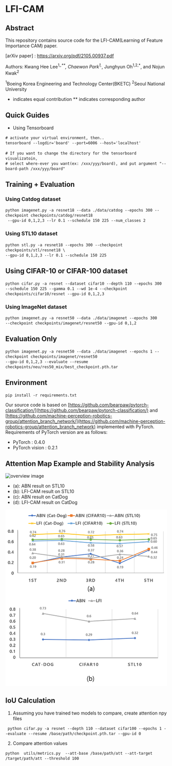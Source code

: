 # LFI-CAM

## Abstract

This repository contains source code for the LFI-CAM(Learning of Feature Importance CAM) paper.

[arXiv paper] : https://arxiv.org/pdf/2105.00937.pdf 

Authors: Kwang Hee Lee<sup>1,*,**</sup>, Chaewon Park<sup>1,*</sup>, Junghyun Oh<sup>1,2,*</sup>, and Nojun Kwak<sup>2</sup>

<sup>1</sup>Boeing Korea Engineering and Technology Center(BKETC)
<sup>2</sup>Seoul National University 
* indicates equal contribution
** indicates corresponding author

## Quick Guides
- Using Tensorboard
```
# activate your virtual environment, then..
tensorboard --logdir='board' --port=6006 --host='localhost'

# If you want to change the directory for the tensorboard visualizatoin,
# select where-ever you want(ex: /xxx/yyy/board), and put argument "--board-path /xxx/yyy/board"
```

## Training + Evaluation
### Using Catdog dataset
```
python imagenet.py -a resnet18 --data ./data/catdog --epochs 300 --checkpoint checkpoints/catdog/resnet18
 --gpu-id 0,1,2,3 --lr 0.1 --schedule 150 225 --num_classes 2
```

### Using STL10 dataset
```
python stl.py -a resnet18 --epochs 300 --checkpoint 
checkpoints/stl/resnet18 \
--gpu-id 0,1,2,3 --lr 0.1 --schedule 150 225
```

## Using CIFAR-10 or CIFAR-100 dataset
```
python cifar.py -a resnet --dataset cifar10 --depth 110 --epochs 300 
--schedule 150 225 --gamma 0.1 --wd 1e-4 --checkpoint checkpoints/cifar10/resnet --gpu-id 0,1,2,3
```

### Using ImageNet dataset
```
python imagenet.py -a resnet50 --data ./data/imagenet --epochs 300 
--checkpoint checkpoints/imagenet/resnet50 --gpu-id 0,1,2
```

## Evaluation Only
```
python imagenet.py -a resnet50 --data ./data/imagenet --epochs 1 --checkpoint checkpoints/imagenet/resnet50 
--gpu-id 0,1,2,3 --evaluate --resume checkpoints/neu/res50_mix/best_checkpoint.pth.tar
```


## Environment
```
pip install -r requirements.txt
```

Our source code is based on [https://github.com/bearpaw/pytorch-classification/](https://github.com/bearpaw/pytorch-classification/) and [https://github.com/machine-perception-robotics-group/attention_branch_network/](https://github.com/machine-perception-robotics-group/attention_branch_network) implemented with PyTorch. 
Requirements of PyTorch version are as follows:
- PyTorch : 0.4.0
- PyTorch vision : 0.2.1

## Attention Map Example and Stability Analysis
![overview image](./asset/Stability_Test.png)
- (a): ABN result on STL10
- (b): LFI-CAM result on STL10
- (c): ABN result on CatDog
- (d): LFI-CAM result on CatDog

![overview image](./asset/IOU_Test.png)


## IoU Calculation
1. Assuming you have trained two models to compare, create attention npy files
```
 python cifar.py -a resnet --depth 110 --dataset cifar100 --epochs 1 --evaluate --resume /base/path/checkpoint.pth.tar --gpu-id 0
```
2. Compare attention values
```
python  utils/metrics.py  --att-base /base/path/att --att-target /target/path/att --threshold 100

```

